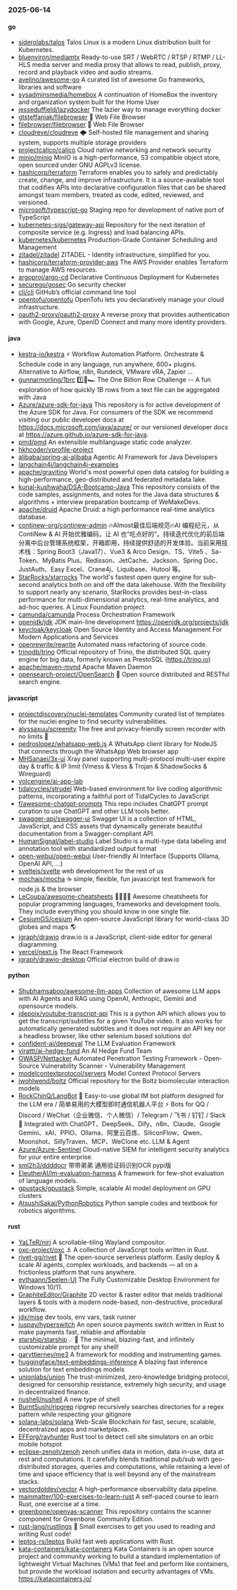 ### 2025-06-14

#### go
* [siderolabs/talos](https://github.com/siderolabs/talos) Talos Linux is a modern Linux distribution built for Kubernetes.
* [bluenviron/mediamtx](https://github.com/bluenviron/mediamtx) Ready-to-use SRT / WebRTC / RTSP / RTMP / LL-HLS media server and media proxy that allows to read, publish, proxy, record and playback video and audio streams.
* [avelino/awesome-go](https://github.com/avelino/awesome-go) A curated list of awesome Go frameworks, libraries and software
* [sysadminsmedia/homebox](https://github.com/sysadminsmedia/homebox) A continuation of HomeBox the inventory and organization system built for the Home User
* [jesseduffield/lazydocker](https://github.com/jesseduffield/lazydocker) The lazier way to manage everything docker
* [gtsteffaniak/filebrowser](https://github.com/gtsteffaniak/filebrowser) 📂 Web File Browser
* [filebrowser/filebrowser](https://github.com/filebrowser/filebrowser) 📂 Web File Browser
* [cloudreve/cloudreve](https://github.com/cloudreve/cloudreve) 🌩 Self-hosted file management and sharing system, supports multiple storage providers
* [projectcalico/calico](https://github.com/projectcalico/calico) Cloud native networking and network security
* [minio/minio](https://github.com/minio/minio) MinIO is a high-performance, S3 compatible object store, open sourced under GNU AGPLv3 license.
* [hashicorp/terraform](https://github.com/hashicorp/terraform) Terraform enables you to safely and predictably create, change, and improve infrastructure. It is a source-available tool that codifies APIs into declarative configuration files that can be shared amongst team members, treated as code, edited, reviewed, and versioned.
* [microsoft/typescript-go](https://github.com/microsoft/typescript-go) Staging repo for development of native port of TypeScript
* [kubernetes-sigs/gateway-api](https://github.com/kubernetes-sigs/gateway-api) Repository for the next iteration of composite service (e.g. Ingress) and load balancing APIs.
* [kubernetes/kubernetes](https://github.com/kubernetes/kubernetes) Production-Grade Container Scheduling and Management
* [zitadel/zitadel](https://github.com/zitadel/zitadel) ZITADEL - Identity infrastructure, simplified for you.
* [hashicorp/terraform-provider-aws](https://github.com/hashicorp/terraform-provider-aws) The AWS Provider enables Terraform to manage AWS resources.
* [argoproj/argo-cd](https://github.com/argoproj/argo-cd) Declarative Continuous Deployment for Kubernetes
* [securego/gosec](https://github.com/securego/gosec) Go security checker
* [cli/cli](https://github.com/cli/cli) GitHub’s official command line tool
* [opentofu/opentofu](https://github.com/opentofu/opentofu) OpenTofu lets you declaratively manage your cloud infrastructure.
* [oauth2-proxy/oauth2-proxy](https://github.com/oauth2-proxy/oauth2-proxy) A reverse proxy that provides authentication with Google, Azure, OpenID Connect and many more identity providers.

#### java
* [kestra-io/kestra](https://github.com/kestra-io/kestra) ⚡ Workflow Automation Platform. Orchestrate & Schedule code in any language, run anywhere, 600+ plugins. Alternative to Airflow, n8n, Rundeck, VMware vRA, Zapier ...
* [gunnarmorling/1brc](https://github.com/gunnarmorling/1brc) 1️⃣🐝🏎️ The One Billion Row Challenge -- A fun exploration of how quickly 1B rows from a text file can be aggregated with Java
* [Azure/azure-sdk-for-java](https://github.com/Azure/azure-sdk-for-java) This repository is for active development of the Azure SDK for Java. For consumers of the SDK we recommend visiting our public developer docs at https://docs.microsoft.com/java/azure/ or our versioned developer docs at https://azure.github.io/azure-sdk-for-java.
* [pmd/pmd](https://github.com/pmd/pmd) An extensible multilanguage static code analyzer.
* [hkhcoder/vprofile-project](https://github.com/hkhcoder/vprofile-project)
* [alibaba/spring-ai-alibaba](https://github.com/alibaba/spring-ai-alibaba) Agentic AI Framework for Java Developers
* [langchain4j/langchain4j-examples](https://github.com/langchain4j/langchain4j-examples)
* [apache/gravitino](https://github.com/apache/gravitino) World's most powerful open data catalog for building a high-performance, geo-distributed and federated metadata lake.
* [kunal-kushwaha/DSA-Bootcamp-Java](https://github.com/kunal-kushwaha/DSA-Bootcamp-Java) This repository consists of the code samples, assignments, and notes for the Java data structures & algorithms + interview preparation bootcamp of WeMakeDevs.
* [apache/druid](https://github.com/apache/druid) Apache Druid: a high performance real-time analytics database.
* [continew-org/continew-admin](https://github.com/continew-org/continew-admin) 🔥Almost最佳后端规范🔥AI 编程纪元，从 ContiNew & AI 开始优雅编码，让 AI 也“吃点好的”。持续迭代优化的前后端分离中后台管理系统框架，开箱即用，持续提供舒适的开发体验。当前采用技术栈：Spring Boot3（Java17）、Vue3 & Arco Design、TS、Vite5 、Sa-Token、MyBatis Plus、Redisson、JetCache、Jackson、Spring Doc、JustAuth、Easy Excel、Crane4j、Liquibase、Hutool 等。
* [StarRocks/starrocks](https://github.com/StarRocks/starrocks) The world's fastest open query engine for sub-second analytics both on and off the data lakehouse. With the flexibility to support nearly any scenario, StarRocks provides best-in-class performance for multi-dimensional analytics, real-time analytics, and ad-hoc queries. A Linux Foundation project.
* [camunda/camunda](https://github.com/camunda/camunda) Process Orchestration Framework
* [openjdk/jdk](https://github.com/openjdk/jdk) JDK main-line development https://openjdk.org/projects/jdk
* [keycloak/keycloak](https://github.com/keycloak/keycloak) Open Source Identity and Access Management For Modern Applications and Services
* [openrewrite/rewrite](https://github.com/openrewrite/rewrite) Automated mass refactoring of source code.
* [trinodb/trino](https://github.com/trinodb/trino) Official repository of Trino, the distributed SQL query engine for big data, formerly known as PrestoSQL (https://trino.io)
* [apache/maven-mvnd](https://github.com/apache/maven-mvnd) Apache Maven Daemon
* [opensearch-project/OpenSearch](https://github.com/opensearch-project/OpenSearch) 🔎 Open source distributed and RESTful search engine.

#### javascript
* [projectdiscovery/nuclei-templates](https://github.com/projectdiscovery/nuclei-templates) Community curated list of templates for the nuclei engine to find security vulnerabilities.
* [alyssaxuu/screenity](https://github.com/alyssaxuu/screenity) The free and privacy-friendly screen recorder with no limits 🎥
* [pedroslopez/whatsapp-web.js](https://github.com/pedroslopez/whatsapp-web.js) A WhatsApp client library for NodeJS that connects through the WhatsApp Web browser app
* [MHSanaei/3x-ui](https://github.com/MHSanaei/3x-ui) Xray panel supporting multi-protocol multi-user expire day & traffic & IP limit (Vmess & Vless & Trojan & ShadowSocks & Wireguard)
* [volcengine/ai-app-lab](https://github.com/volcengine/ai-app-lab)
* [tidalcycles/strudel](https://github.com/tidalcycles/strudel) Web-based environment for live coding algorithmic patterns, incorporating a faithful port of TidalCycles to JavaScript
* [f/awesome-chatgpt-prompts](https://github.com/f/awesome-chatgpt-prompts) This repo includes ChatGPT prompt curation to use ChatGPT and other LLM tools better.
* [swagger-api/swagger-ui](https://github.com/swagger-api/swagger-ui) Swagger UI is a collection of HTML, JavaScript, and CSS assets that dynamically generate beautiful documentation from a Swagger-compliant API.
* [HumanSignal/label-studio](https://github.com/HumanSignal/label-studio) Label Studio is a multi-type data labeling and annotation tool with standardized output format
* [open-webui/open-webui](https://github.com/open-webui/open-webui) User-friendly AI Interface (Supports Ollama, OpenAI API, ...)
* [sveltejs/svelte](https://github.com/sveltejs/svelte) web development for the rest of us
* [mochajs/mocha](https://github.com/mochajs/mocha) ☕️ simple, flexible, fun javascript test framework for node.js & the browser
* [LeCoupa/awesome-cheatsheets](https://github.com/LeCoupa/awesome-cheatsheets) 👩‍💻👨‍💻 Awesome cheatsheets for popular programming languages, frameworks and development tools. They include everything you should know in one single file.
* [CesiumGS/cesium](https://github.com/CesiumGS/cesium) An open-source JavaScript library for world-class 3D globes and maps 🌎
* [jgraph/drawio](https://github.com/jgraph/drawio) draw.io is a JavaScript, client-side editor for general diagramming.
* [vercel/next.js](https://github.com/vercel/next.js) The React Framework
* [jgraph/drawio-desktop](https://github.com/jgraph/drawio-desktop) Official electron build of draw.io

#### python
* [Shubhamsaboo/awesome-llm-apps](https://github.com/Shubhamsaboo/awesome-llm-apps) Collection of awesome LLM apps with AI Agents and RAG using OpenAI, Anthropic, Gemini and opensource models.
* [jdepoix/youtube-transcript-api](https://github.com/jdepoix/youtube-transcript-api) This is a python API which allows you to get the transcript/subtitles for a given YouTube video. It also works for automatically generated subtitles and it does not require an API key nor a headless browser, like other selenium based solutions do!
* [confident-ai/deepeval](https://github.com/confident-ai/deepeval) The LLM Evaluation Framework
* [virattt/ai-hedge-fund](https://github.com/virattt/ai-hedge-fund) An AI Hedge Fund Team
* [OWASP/Nettacker](https://github.com/OWASP/Nettacker) Automated Penetration Testing Framework - Open-Source Vulnerability Scanner - Vulnerability Management
* [modelcontextprotocol/servers](https://github.com/modelcontextprotocol/servers) Model Context Protocol Servers
* [jwohlwend/boltz](https://github.com/jwohlwend/boltz) Official repository for the Boltz biomolecular interaction models
* [RockChinQ/LangBot](https://github.com/RockChinQ/LangBot) 🤩 Easy-to-use global IM bot platform designed for the LLM era / 简单易用的大模型即时通信机器人平台 ⚡️ Bots for QQ / Discord / WeChat（企业微信、个人微信）/ Telegram / 飞书 / 钉钉 / Slack 🧩 Integrated with ChatGPT、DeepSeek、Dify、n8n、Claude、Google Gemini、xAI、PPIO、Ollama、阿里云百炼、SiliconFlow、Qwen、Moonshot、SillyTraven、MCP、WeClone etc. LLM & Agent
* [Azure/Azure-Sentinel](https://github.com/Azure/Azure-Sentinel) Cloud-native SIEM for intelligent security analytics for your entire enterprise.
* [sml2h3/ddddocr](https://github.com/sml2h3/ddddocr) 带带弟弟 通用验证码识别OCR pypi版
* [EleutherAI/lm-evaluation-harness](https://github.com/EleutherAI/lm-evaluation-harness) A framework for few-shot evaluation of language models.
* [gpustack/gpustack](https://github.com/gpustack/gpustack) Simple, scalable AI model deployment on GPU clusters
* [AtsushiSakai/PythonRobotics](https://github.com/AtsushiSakai/PythonRobotics) Python sample codes and textbook for robotics algorithms.

#### rust
* [YaLTeR/niri](https://github.com/YaLTeR/niri) A scrollable-tiling Wayland compositor.
* [oxc-project/oxc](https://github.com/oxc-project/oxc) ⚓ A collection of JavaScript tools written in Rust.
* [rivet-gg/rivet](https://github.com/rivet-gg/rivet) 🔩 The open-source serverless platform. Easily deploy & scale AI agents, complex workloads, and backends — all on a frictionless platform that runs anywhere.
* [eythaann/Seelen-UI](https://github.com/eythaann/Seelen-UI) The Fully Customizable Desktop Environment for Windows 10/11.
* [GraphiteEditor/Graphite](https://github.com/GraphiteEditor/Graphite) 2D vector & raster editor that melds traditional layers & tools with a modern node-based, non-destructive, procedural workflow.
* [jdx/mise](https://github.com/jdx/mise) dev tools, env vars, task runner
* [juspay/hyperswitch](https://github.com/juspay/hyperswitch) An open source payments switch written in Rust to make payments fast, reliable and affordable
* [starship/starship](https://github.com/starship/starship) ☄🌌️ The minimal, blazing-fast, and infinitely customizable prompt for any shell!
* [garyttierney/me3](https://github.com/garyttierney/me3) A framework for modding and instrumenting games.
* [huggingface/text-embeddings-inference](https://github.com/huggingface/text-embeddings-inference) A blazing fast inference solution for text embeddings models
* [unionlabs/union](https://github.com/unionlabs/union) The trust-minimized, zero-knowledge bridging protocol, designed for censorship resistance, extremely high security, and usage in decentralized finance.
* [nushell/nushell](https://github.com/nushell/nushell) A new type of shell
* [BurntSushi/ripgrep](https://github.com/BurntSushi/ripgrep) ripgrep recursively searches directories for a regex pattern while respecting your gitignore
* [solana-labs/solana](https://github.com/solana-labs/solana) Web-Scale Blockchain for fast, secure, scalable, decentralized apps and marketplaces.
* [EFForg/rayhunter](https://github.com/EFForg/rayhunter) Rust tool to detect cell site simulators on an orbic mobile hotspot
* [eclipse-zenoh/zenoh](https://github.com/eclipse-zenoh/zenoh) zenoh unifies data in motion, data in-use, data at rest and computations. It carefully blends traditional pub/sub with geo-distributed storages, queries and computations, while retaining a level of time and space efficiency that is well beyond any of the mainstream stacks.
* [vectordotdev/vector](https://github.com/vectordotdev/vector) A high-performance observability data pipeline.
* [mainmatter/100-exercises-to-learn-rust](https://github.com/mainmatter/100-exercises-to-learn-rust) A self-paced course to learn Rust, one exercise at a time.
* [greenbone/openvas-scanner](https://github.com/greenbone/openvas-scanner) This repository contains the scanner component for Greenbone Community Edition.
* [rust-lang/rustlings](https://github.com/rust-lang/rustlings) 🦀 Small exercises to get you used to reading and writing Rust code!
* [leptos-rs/leptos](https://github.com/leptos-rs/leptos) Build fast web applications with Rust.
* [kata-containers/kata-containers](https://github.com/kata-containers/kata-containers) Kata Containers is an open source project and community working to build a standard implementation of lightweight Virtual Machines (VMs) that feel and perform like containers, but provide the workload isolation and security advantages of VMs. https://katacontainers.io/
